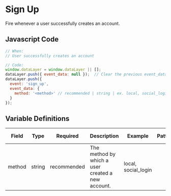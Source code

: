 # Sign Up

Fire whenever a user successfully creates an account.

## Javascript Code

```js
// When:
// User successfully creates an account

// Code:
window.dataLayer = window.dataLayer || [];
dataLayer.push({ event_data: null });  // Clear the previous event_data object.
dataLayer.push({
  event: 'sign_up',
  event_data: {
    method: '<method>' // recommended | string | ex. local, social_login
  }
});
```

## Variable Definitions

|Field|Type|Required|Description|Example|Pattern|Min Length|Max Length|Minimum|Maximum|Multiple Of|
| --- | --- | --- | --- | --- | --- | --- | --- | --- | --- | --- |
|method|string|recommended|The method by which a user created a new account.|local, social_login|

